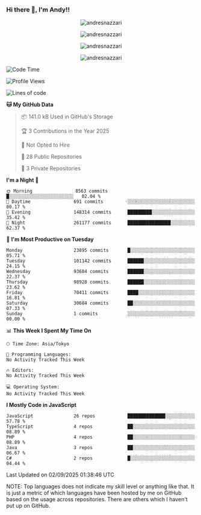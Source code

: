 ### Hi there 👋, I'm Andy!!

<p align="center" >
  <img src="https://github-profile-trophy.vercel.app/?username=AndresNazzari&theme=dracula&column=-1" alt="andresnazzari"/>
</p>

<p align="center">
  <img  src="https://github-readme-stats.vercel.app/api?username=AndresNazzari&count_private=true&show_icons=true&theme=dracula" alt="andresnazzari"/>
</p>
<p align="center">
  <img  src="https://github-readme-stats.vercel.app/api/top-langs/?username=AndresNazzari&layout=compact" alt="andresnazzari"/>
</p>
<p align="center" >
  <img src="https://github-readme-stats.vercel.app/api/wakatime?username=AndresNazzari" alt="andresnazzari"/>
</p>

<!--START_SECTION:waka-->
![Code Time](http://img.shields.io/badge/Code%20Time-966%20hrs%209%20mins-blue)

![Profile Views](http://img.shields.io/badge/Profile%20Views-0-blue)

![Lines of code](https://img.shields.io/badge/From%20Hello%20World%20I%27ve%20Written-80.3%20million%20lines%20of%20code-blue)

**🐱 My GitHub Data** 

> 📦 141.0 kB Used in GitHub's Storage 
 > 
> 🏆 3 Contributions in the Year 2025
 > 
> 🚫 Not Opted to Hire
 > 
> 📜 28 Public Repositories 
 > 
> 🔑 3 Private Repositories 
 > 
**I'm a Night 🦉** 

```text
🌞 Morning                8563 commits        █░░░░░░░░░░░░░░░░░░░░░░░░   02.04 % 
🌆 Daytime                691 commits         ░░░░░░░░░░░░░░░░░░░░░░░░░   00.17 % 
🌃 Evening                148314 commits      █████████░░░░░░░░░░░░░░░░   35.42 % 
🌙 Night                  261177 commits      ████████████████░░░░░░░░░   62.37 % 
```
📅 **I'm Most Productive on Tuesday** 

```text
Monday                   23895 commits       █░░░░░░░░░░░░░░░░░░░░░░░░   05.71 % 
Tuesday                  101142 commits      ██████░░░░░░░░░░░░░░░░░░░   24.15 % 
Wednesday                93684 commits       ██████░░░░░░░░░░░░░░░░░░░   22.37 % 
Thursday                 98928 commits       ██████░░░░░░░░░░░░░░░░░░░   23.62 % 
Friday                   70411 commits       ████░░░░░░░░░░░░░░░░░░░░░   16.81 % 
Saturday                 30684 commits       ██░░░░░░░░░░░░░░░░░░░░░░░   07.33 % 
Sunday                   1 commits           ░░░░░░░░░░░░░░░░░░░░░░░░░   00.00 % 
```


📊 **This Week I Spent My Time On** 

```text
🕑︎ Time Zone: Asia/Tokyo

💬 Programming Languages: 
No Activity Tracked This Week

🔥 Editors: 
No Activity Tracked This Week

💻 Operating System: 
No Activity Tracked This Week
```

**I Mostly Code in JavaScript** 

```text
JavaScript               26 repos            ██████████████░░░░░░░░░░░   57.78 % 
TypeScript               4 repos             ██░░░░░░░░░░░░░░░░░░░░░░░   08.89 % 
PHP                      4 repos             ██░░░░░░░░░░░░░░░░░░░░░░░   08.89 % 
Java                     3 repos             ██░░░░░░░░░░░░░░░░░░░░░░░   06.67 % 
C#                       2 repos             █░░░░░░░░░░░░░░░░░░░░░░░░   04.44 % 
```




 Last Updated on 02/09/2025 01:38:46 UTC
<!--END_SECTION:waka-->

NOTE: Top languages does not indicate my skill level or anything like that. It is just a metric of which languages have been hosted by me on GitHub based on the usage across repositories. There are others which I haven't put up on GitHub.

<!-- Here are some ideas to get you started:

-   🔭 I’m currently working on ...
-   🌱 I’m currently learning ...
-   👯 I’m looking to collaborate on ...
-   🤔 I’m looking for help with ...
-   💬 Ask me about ...
-   📫 How to reach me: ...
-   😄 Pronouns: ...
-   ⚡ Fun fact: ... -->
